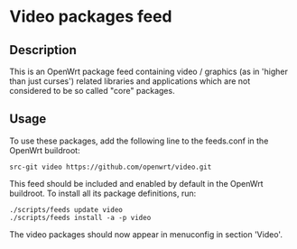 # Video packages feed

## Description

This is an OpenWrt package feed containing video / graphics (as in 'higher than just curses') related libraries and applications which are not considered to be so called "core" packages.

## Usage

To use these packages, add the following line to the feeds.conf
in the OpenWrt buildroot:

```
src-git video https://github.com/openwrt/video.git
```

This feed should be included and enabled by default in the OpenWrt buildroot. To install all its package definitions, run:

```
./scripts/feeds update video
./scripts/feeds install -a -p video
```

The video packages should now appear in menuconfig in section 'Video'.

